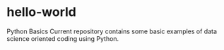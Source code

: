 # hello-world
Python Basics
Current repository contains some basic examples of data science oriented coding using Python.
